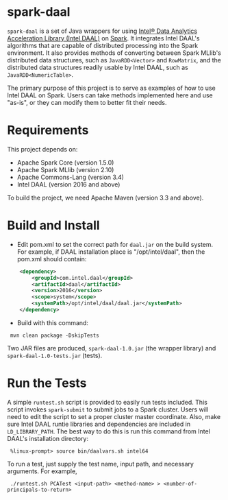 spark-daal
==========

`spark-daal` is a set of Java wrappers for using [Intel&reg; Data Analytics Acceleration
Library (Intel DAAL)](https://software.intel.com/intel-daal) on
[Spark](http://spark.apache.org). It integrates Intel DAAL's algorithms that are
capable of distributed processing into the Spark environment. It also provides
methods of converting between Spark MLlib's distributed data structures, such as
`JavaRDD<Vector>` and `RowMatrix`, and the distributed data structures readily
usable by Intel DAAL, such as `JavaRDD<NumericTable>`.

The primary purpose of this project is to serve as examples of how to use Intel
DAAL on Spark. Users can take methods implemented here and use "as-is", or they
can modify them to better fit their needs.


Requirements
============

This project depends on:

* Apache Spark Core (version 1.5.0)
* Apache Spark MLlib (version 2.10)
* Apache Commons-Lang (version 3.4)
* Intel DAAL (version 2016 and above)

To build the project, we need Apache Maven (version 3.3 and above). 

Build and Install
=================

* Edit pom.xml to set the correct path for `daal.jar` on the build system. For
   example, if DAAL installation place is "/opt/intel/daal", then the pom.xml
   should contain:
```xml
    <dependency>
  		<groupId>com.intel.daal</groupId>
  		<artifactId>daal</artifactId>
  		<version>2016</version>
  		<scope>system</scope>
  		<systemPath>/opt/intel/daal/daal.jar</systemPath>
  	</dependency>
 ```
* Build with this command:

```
 mvn clean package -DskipTests
```

Two JAR files are produced, `spark-daal-1.0.jar` (the wrapper library) and
`spark-daal-1.0-tests.jar` (tests). 

Run the Tests
=============

A simple `runtest.sh` script is provided to easily run tests included. This
script invokes `spark-submit` to submit jobs to a Spark cluster. Users will need
to edit the script to set a proper cluster master coordinate. Also, make sure
Intel DAAL runtie libraries and dependencies are included in `LD_LIBRARY_PATH`.
The best way to do this is run this command from Intel DAAL's installation
directory:

```
 %linux-prompt> source bin/daalvars.sh intel64
```

To run a test, just supply the test name, input path, and necessary arguments.
For example,

```
 ./runtest.sh PCATest <input-path> <method-name> > <number-of-principals-to-return>
```
